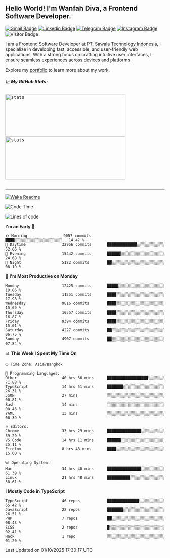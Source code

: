 ## Hello World! I'm Wanfah Diva, a Frontend Software Developer.

[![Gmail Badge](https://img.shields.io/badge/-Gmail-white?style=plastic&logo=Gmail&link=mailto:aditputrafirmansyah@gmail.com)](mailto:wanfahdivaa@gmail.com)
[![Linkedin Badge](https://img.shields.io/badge/-LinkedIn-blue?style=plastic&logo=Linkedin&link=https://www.linkedin.com/in/aditputrafirmansyah/)](https://www.linkedin.com/in/wanfahdiva/)
[![Telegram Badge](https://img.shields.io/badge/-Telegram-blue?style=plastic&logo=telegram&link=https://t.me/Adithya_13)](https://t.me/wanfahdiva)
[![Instagram Badge](https://img.shields.io/badge/-Instagram-white?style=plastic&logo=instagram&link=https://www.instagram.com/adithya_firmansyahputra/)](https://www.instagram.com/wnfhdva/)
![Visitor Badge](https://visitor-badge.laobi.icu/badge?page_id=wanfahdiva.wanfahdiva)

<p>
I am a Frontend Software Developer at <a href="https://sawala.tech" target="_blank">PT. Sawala Technology Indonesia</a>, I specialize in developing fast, accessible, and user-friendly web applications. With a strong focus on crafting intuitive user interfaces, I ensure seamless experiences across devices and platforms.

Explore my <a href="http://wanfahdiva-com.vercel.app/" target="_blank">portfolio</a> to learn more about my work.
</p>

<h5 align="left">
  
📈 **My GitHub Stats:**

</h5>

<div align="left">
<kbd>
  <img height="135em" width="380em" alt="stats" src="https://github-readme-stats-salesp07.vercel.app/api?username=wanfahdiva&count_private=true&show_icons=true&theme=react&rank_icon=github&border_radius=10&hide_title=true"></kbd>
</kbd>
<kbd>
    <img height="135em" width="380em" alt="stats" src="https://github-readme-activity-graph.vercel.app/graph?username=wanfahdiva&theme=react&hide_title=true"></kbd>
</div>

<br />

---

[![Waka Readme](https://github.com/wanfahdiva/wanfahdiva/actions/workflows/waka.yml/badge.svg)](https://github.com/wanfahdiva/wanfahdiva/actions/workflows/waka.yml)

<!--START_SECTION:waka-->
![Code Time](http://img.shields.io/badge/Code%20Time-2%2C571%20hrs%2046%20mins-blue)

![Lines of code](https://img.shields.io/badge/From%20Hello%20World%20I%27ve%20Written-22.8%20million%20lines%20of%20code-blue)

**I'm an Early 🐤** 

```text
🌞 Morning                9057 commits        ████░░░░░░░░░░░░░░░░░░░░░   14.47 % 
🌆 Daytime                32956 commits       █████████████░░░░░░░░░░░░   52.66 % 
🌃 Evening                15442 commits       ██████░░░░░░░░░░░░░░░░░░░   24.68 % 
🌙 Night                  5122 commits        ██░░░░░░░░░░░░░░░░░░░░░░░   08.19 % 
```
📅 **I'm Most Productive on Monday** 

```text
Monday                   12425 commits       █████░░░░░░░░░░░░░░░░░░░░   19.86 % 
Tuesday                  11251 commits       ████░░░░░░░░░░░░░░░░░░░░░   17.98 % 
Wednesday                9816 commits        ████░░░░░░░░░░░░░░░░░░░░░   15.69 % 
Thursday                 10557 commits       ████░░░░░░░░░░░░░░░░░░░░░   16.87 % 
Friday                   9394 commits        ████░░░░░░░░░░░░░░░░░░░░░   15.01 % 
Saturday                 4227 commits        ██░░░░░░░░░░░░░░░░░░░░░░░   06.75 % 
Sunday                   4907 commits        ██░░░░░░░░░░░░░░░░░░░░░░░   07.84 % 
```


📊 **This Week I Spent My Time On** 

```text
🕑︎ Time Zone: Asia/Bangkok

💬 Programming Languages: 
Other                    40 hrs 36 mins      ██████████████████░░░░░░░   71.88 % 
TypeScript               14 hrs 51 mins      ███████░░░░░░░░░░░░░░░░░░   26.31 % 
JSON                     27 mins             ░░░░░░░░░░░░░░░░░░░░░░░░░   00.81 % 
Bash                     14 mins             ░░░░░░░░░░░░░░░░░░░░░░░░░   00.43 % 
YAML                     13 mins             ░░░░░░░░░░░░░░░░░░░░░░░░░   00.39 % 

🔥 Editors: 
Chrome                   33 hrs 29 mins      ███████████████░░░░░░░░░░   59.29 % 
VS Code                  14 hrs 11 mins      ██████░░░░░░░░░░░░░░░░░░░   25.11 % 
Firefox                  8 hrs 48 mins       ████░░░░░░░░░░░░░░░░░░░░░   15.60 % 

💻 Operating System: 
Mac                      34 hrs 40 mins      ███████████████░░░░░░░░░░   61.39 % 
Linux                    21 hrs 48 mins      ██████████░░░░░░░░░░░░░░░   38.61 % 
```

**I Mostly Code in TypeScript** 

```text
TypeScript               46 repos            ██████████████░░░░░░░░░░░   55.42 % 
JavaScript               22 repos            ███████░░░░░░░░░░░░░░░░░░   26.51 % 
PHP                      7 repos             ██░░░░░░░░░░░░░░░░░░░░░░░   08.43 % 
SCSS                     2 repos             █░░░░░░░░░░░░░░░░░░░░░░░░   02.41 % 
Hack                     1 repo              ░░░░░░░░░░░░░░░░░░░░░░░░░   01.20 % 
```




 Last Updated on 01/10/2025 17:30:17 UTC
<!--END_SECTION:waka-->
